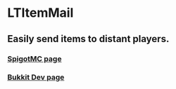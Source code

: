 # LTItemMail
## Easily send items to distant players.
### [SpigotMC page](https://www.spigotmc.org/resources/lt-item-mail.62294/)
### [Bukkit Dev page](https://dev.bukkit.org/projects/lt-item-mail)
